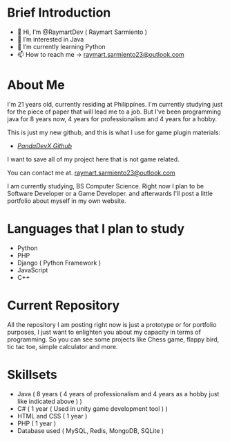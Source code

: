 # Brief Introduction

- 👋 Hi, I’m @RaymartDev ( Raymart Sarmiento )
- 👀 I’m interested in Java
- 🌱 I’m currently learning Python
- 📫 How to reach me -> raymart.sarmiento23@outlook.com


# About Me

I'm 21 years old, currently residing at Philippines. I'm currently studying just for the piece of paper that will lead me to a job. But I've been programming java for 8 years now, 4 years for professionalism and 4 years for a hobby.

This is just my new github, and this is what I use for game plugin materials:
* [_PandaDevX Github_](https://github.com/PandaDevX)

I want to save all of my project here that is not game related.

You can contact me at. raymart.sarmiento23@outlook.com

I am currently studying, BS Computer Science.
Right now I plan to be Software Developer or a Game Developer. and afterwards I'll post a little portfolio about myself in my own website.

# Languages that I plan to study

* Python
* PHP
* Django ( Python Framework )
* JavaScript
* C++

# Current Repository

All the repository I am posting right now is just a prototype or for portfolio purposes, I just want to enlighten you about my capacity in terms of programming.
So you can see some projects like Chess game, flappy bird, tic tac toe, simple calculator and more.

# Skillsets

* Java ( 8 years ( 4 years of professionalism and 4 years as a hobby just like indicated above ) )
* C# ( 1 year  ( Used in unity game development tool ) )
* HTML and CSS ( 1 year )
* PHP ( 1 year )
* Database used ( MySQL, Redis, MongoDB, SQLite )
